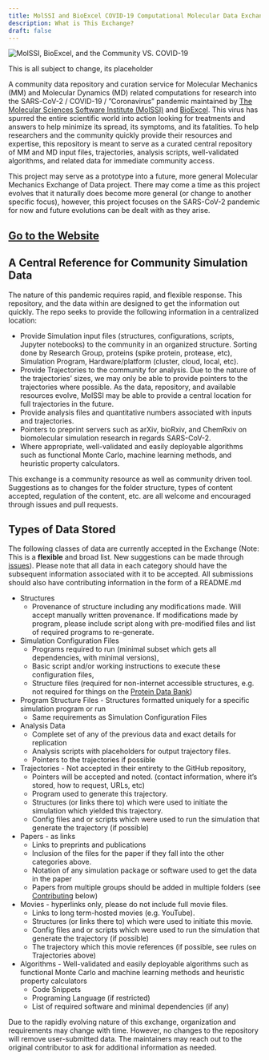 ```yaml
---
title: MolSSI and BioExcel COVID-19 Computational Molecular Data Exchange
description: What is This Exchange?
draft: false
---
```


![MolSSI, BioExcel, and the Community VS. COVID-19](/images/MolSSI-BioExcel-covid.png "MolSSI, BioExcel, and the Community VS. COVID-19")

This is all subject to change, its placeholder

A community data repository and curation service for Molecular Mechanics (MM) and Molecular Dynamics (MD)
related computations for research into the SARS-CoV-2 / COVID-19 / ”Coronavirus” pandemic maintained
by [The Molecular Sciences Software Institute (MolSSI)](https://molssi.org) and
[BioExcel](https://bioexcel.eu/).
This virus has spurred the entire scientific world into action looking for treatments and answers to
help minimize its spread, its symptoms, and its fatalities.
To help researchers and the community quickly provide their resources and expertise,
this repository is meant to serve as a curated central repository of MM and MD input files,
trajectories, analysis scripts, well-validated algorithms, and related data for immediate community
access.

This project may serve as a prototype into a future, more general Molecular Mechanics Exchange of Data
project. There may come a time as this project evolves that it naturally does become more general (or
change to another specific focus), however, this project focuses on the SARS-CoV-2 pandemic for now and
future evolutions can be dealt with as they arise.

## [Go to the Website](https://covid.molssi.org)

## A Central Reference for Community Simulation Data

The nature of this pandemic requires rapid, and flexible response. This repository, and the data
within are designed to get the information out quickly. The repo seeks to provide the following information
in a centralized location:

* Provide Simulation input files (structures, configurations, scripts, Jupyter notebooks)
  to the community in an organized structure. Sorting done by Research Group, proteins (spike protein, protease, etc),
  Simulation Program, Hardware/platform (cluster, cloud, local, etc).
* Provide Trajectories to the community for analysis. Due to the nature of the trajectories’ sizes,
  we may only be able to provide pointers to the trajectories where possible. As the data, repository,
  and available resources evolve, MolSSI may be able to provide a central location for full trajectories
  in the future.
* Provide analysis files and quantitative numbers associated with inputs and trajectories.
* Pointers to preprint servers such as arXiv, bioRxiv, and ChemRxiv on biomolecular simulation research in regards
  SARS-CoV-2.
* Where appropriate, well-validated and easily deployable algorithms such as functional Monte Carlo, machine
  learning methods, and heuristic property calculators.

This exchange is a community resource as well as community driven tool. Suggestions as to changes for
the folder structure, types of content accepted, regulation of the content, etc. are all welcome and
encouraged through issues and pull requests.

## Types of Data Stored

The following classes of data are currently accepted in the Exchange (Note: This is a **flexible** and
 broad list. New suggestions can be made through [issues](https://github.com/MolSSI/CoVMME/issues)). Please note that all data in each category should have the subsequent information associated with it to be accepted. All submissions should also
 have contributing information in the form of a README.md

* Structures
    * Provenance of structure including any modifications made. Will accept manually written provenance.
      If modifications made by program, please include script along with pre-modified files and list of required
      programs to re-generate.
* Simulation Configuration Files
    * Programs required to run (minimal subset which gets all dependencies, with minimal versions),
    * Basic script and/or working instructions to execute these configuration files,
    * Structure files (required for non-internet accessible structures, e.g. not required for things on the
      [Protein Data Bank](https://www.rcsb.org/))
* Program Structure Files - Structures formatted uniquely for a specific simulation program or run
    * Same requirements as Simulation Configuration Files
* Analysis Data
    * Complete set of any of the previous data and exact details for replication
    * Analysis scripts with placeholders for output trajectory files.
    * Pointers to the trajectories if possible
* Trajectories - Not accepted in their entirety to the GitHub repository,
    * Pointers will be accepted and noted. (contact information, where it’s stored, how to request, URLs, etc)
    * Program used to generate this trajectory.
    * Structures (or links there to) which were used to initiate the simulation which yielded this trajectory.
    * Config files and or scripts which were used to run the simulation that generate the trajectory (if possible)
* Papers - as links
    * Links to preprints and publications
    * Inclusion of the files for the paper if they fall into the other categories above.
    * Notation of any simulation package or software used to get the data in the paper
    * Papers from multiple groups should be added in multiple folders (see [Contributing](#contributing) below)
* Movies - hyperlinks only, please do not include full movie files.
    * Links to long term-hosted movies (e.g. YouTube).
    * Structures (or links there to) which were used to initiate this movie.
    * Config files and or scripts which were used to run the simulation that generate the trajectory (if possible)
    * The trajectory which this movie references (if possible, see rules on Trajectories above)
* Algorithms - Well-validated and easily deployable algorithms such as functional Monte Carlo and machine learning methods and heuristic property calculators
    * Code Snippets
    * Programing Language (if restricted)
    * List of required software and minimal dependencies (if any)

Due to the rapidly evolving nature of this exchange, organization and requirements may change with time. However,
no changes to the repository will remove user-submitted data. The maintainers may reach out to the original
contributor to ask for additional information as needed.  
